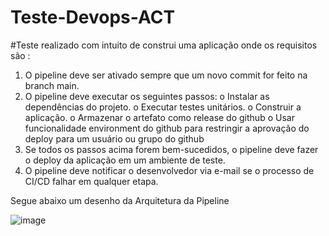 # Teste-Devops-ACT
#Teste realizado com intuito de construi uma aplicação onde os requisitos são :

1. O pipeline deve ser ativado sempre que um novo commit for feito na branch main.
2. O pipeline deve executar os seguintes passos:
o Instalar as dependências do projeto.
o Executar testes unitários.
o Construir a aplicação.
o Armazenar o artefato como release do github
o Usar funcionalidade environment do github para restringir a aprovação do
deploy para um usuário ou grupo do github
3. Se todos os passos acima forem bem-sucedidos, o pipeline deve fazer o deploy da
aplicação em um ambiente de teste.
4. O pipeline deve notificar o desenvolvedor via e-mail se o processo de CI/CD falhar em
qualquer etapa.



Segue abaixo um desenho da Arquitetura da Pipeline



![image](https://github.com/user-attachments/assets/01f93f57-a895-401c-9ba5-2a34c2f36ec7)

